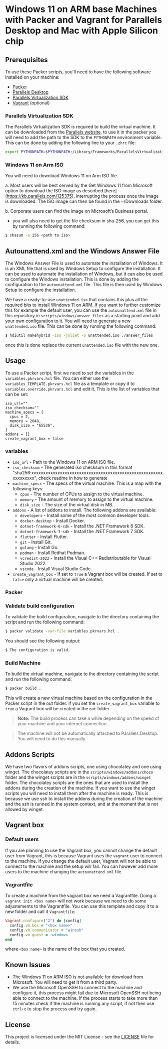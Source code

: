# Windows 11 on ARM base Machines with Packer and Vagrant for Parallels Desktop and Mac with Apple Silicon chip

## Prerequisites

To use these Packer scripts, you'll need to have the following software installed on your machine:

* [Packer](https://www.packer.io/)
* [Parallels Desktop](https://www.parallels.com/products/desktop/)
* [Parallels Virtualization SDK](https://www.parallels.com/products/desktop/download/)
* [Vagrant](https://www.vagrantup.com/) (optional)

### Parallels Virtualization SDK

The Parallels Virtualization SDK is required to build the virtual machine. It can be downloaded from the [Parallels website](https://www.parallels.com/products/desktop/download/). to use it in the packer you will need to add the path to the SDK to the `PYTHONPATH` environment variable. This can be done by adding the following line to your `.zhrc` file:

  ```bash
  export PYTHONPATH=$PYTHONPATH:/Library/Frameworks/ParallelsVirtualizationSDK.framework/Versions/Current/Libraries/Python/3.7
  ```

### Windows 11 on Arm ISO

You will need to download Windows 11 on Arm ISO file.

a. Most users will be best served by the Get Windows 11 from Microsoft option to download the ISO image as described [here] (https://kb.parallels.com/125375), interrupting the process once the image is downloaded. The ISO image can then be found in the ~/Downloads folder.

b. Corporate users can find the image on Microsoft’s Business portal.

* you will also need to get the file checksum in sha-256, you can get this by running the following command:

 ```bash
$ shasum -a 256 <path to iso>
  ```

## Autounattend.xml and the Windows Answer File

The Windows Answer File is used to automate the installation of Windows. It is an XML file that is used by Windows Setup to configure the installation. It can be used to automate the installation of Windows, but it can also be used to configure the Windows installation. This is done by adding the configuration to the `autounattend.xml` file. This file is then used by Windows Setup to configure the installation.

We have a ready-to-use `unattended.iso` that contains this plus all the required bits to install Windows 11 on ARM. If you want to further customize this for example the default user, you can use the `autounattend.xml` file in this repository in `scripts/windows/answer_files` as a starting point and add your own configuration to it. You will need to generate a new `unattended.iso` file. This can be done by running the following command:

```bash
$ hdiutil makehybrid -iso -joliet -o unattended.iso ./answer_files
```

once this is done replace the current `unattended.iso` file with the new one.

## Usage

To use a Packer script, first we need to set the variables in the `variables.pkrvars.hcl` file. You can either use the `variables_TEMPLATE.pkrvars.hcl` file as a template or copy it to `variables.override.pkrvars.hcl` and edit it.
This is the list of variables that can be set:

```hcl
iso_url=""
iso_checksum="" 
machine_specs = {
  cpus = 2,
  memory = 2048,
  disk_size = "65536",
}
addons = [] 
create_vagrant_box = false
```

### variables

* `iso_url` - Path to the Windows 11 on ARM ISO file.
* `iso_checksum` - The generated iso checksum in this format "sha256:xxxxxxxxxxxxxxxxxxxxxxxxxxxxxxxxxxxxxxxxxxxxxxxxxxxxxxxxxxxxxxxx", check readme in how to generate
* `machine_specs` - The specs of the virtual machine. This is a map with the following keys:
  * `cpus` - The number of CPUs to assign to the virtual machine.
  * `memory` - The amount of memory to assign to the virtual machine.
  * `disk_size` - The size of the virtual disk in MB.
* `addons` - A list of addons to install. The following addons are available:
  * `developers` - Install some of the most common developer tools.
  * `docker-desktop` - Install Docker.
  * `dotnet-framework-6-sdk` - Install the .NET Framework 6 SDK.
  * `dotnet-framework-7-sdk` - Install the .NET Framework 7 SDK.
  * `flutter` - Install Flutter.
  * `git` - Install Git.
  * `golang` - Install Go.
  * `podman` - Install Redhat Podman.
  * `vcredist-2022` - Install the Visual C++ Redistributable for Visual Studio 2022.
  * `vscode` - Install Visual Studio Code.
* `create_vagrant_box` - If set to `true` a Vagrant box will be created. If set to `false` only a virtual machine will be created.

### Packer

### Validate build configuration

To validate the build configuration, navigate to the directory containing the script and run the following command:

```bash
$ packer validate -var-file variables.pkrvars.hcl .
```

You should see the following output:

```bash
$ The configuration is valid.
```

### Build Machine

To build the virtual machine, navigate to the directory containing the script and run the following command:

```bash
$ packer build .
```

This will create a new virtual machine based on the configuration in the Packer script in the out folder. if you set the `create_vagrant_box` variable to `true` a Vagrant box will be created in the `out` folder.

> **Note:** The build process can take a while depending on the speed of your machine and your internet connection.  

> The machine will not be automatically attached to Parallels Desktop. You will need to do this manually.

## Addons Scripts

We have two flavors of addons scripts, one using chocolatey and one using winget. The chocolatey scripts are in the `scripts/windows/addons/choco` folder and the winget scripts are in the `scripts/windows/addons/winget` folder. The chocolatey scripts are the ones that are used to install the addons during the creation of the machine. If you want to use the winget scripts you will need to install them after the machine is ready.
This is because we use ssh to install the addons during the creation of the machine and the ssh is runned in the system context, and at the moment that is not allowed by winget.

## Vagrant box

### Default users

If you are planning to use the Vagrant box, you cannot change the default user from Vagrant, this is because Vagrant uses the `vagrant` user to connect to the machine. If you change the default user, Vagrant will not be able to connect to the machine and the setup will fail. You can however add more users to the machine changing the `autounattend.xml` file.

### Vagrantfile

To create a machine from the vagrant box we need a Vagrantfile. Doing a `vagrant init <box name>` will not work because we need to do some adjustements to the Vagrantfile. You can use this template and copy it to a new folder and call it `Vagrantfile`:

```ruby
Vagrant.configure("2") do |config|
  config.vm.box = "<box name>"
  config.vm.communicator = "winssh"
  config.vm.guest = :windows
end
```

  where `<box name>` is the name of the box that you created.

## Known Issues

* The Windows 11 on ARM ISO is not available for download from Microsoft. You will need to get it from a third party.
* We use the Microsoft OpenSSH to connect to the machine and configure it, this process might fail due to Microsoft OpenSSH not being able to connect to the machine. If the process starts to take more than 15 minutes check if the machine is running any script, if not then use `ctrl+c` to stop the process and try again.

## License

This project is licensed under the MIT License - see the [LICENSE](LICENSE) file for details.
